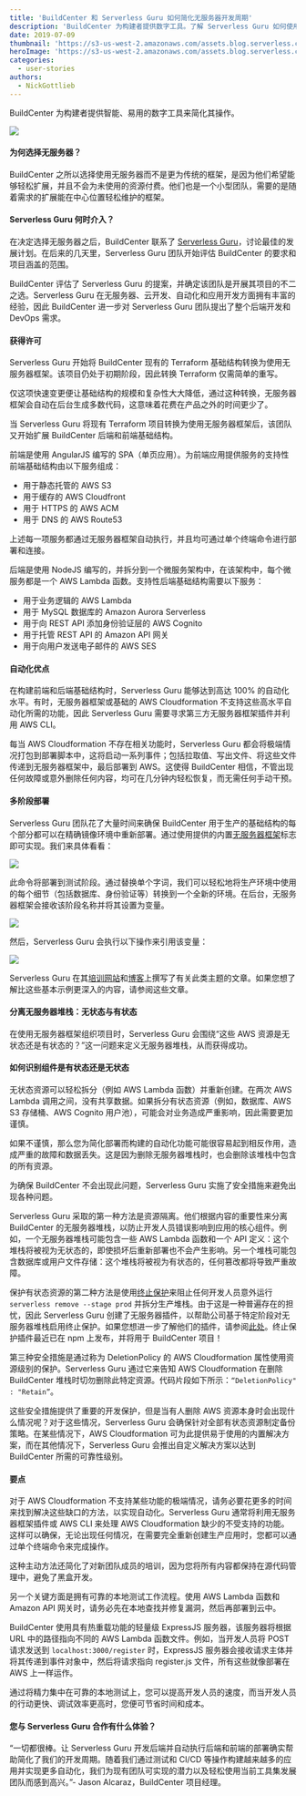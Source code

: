 ```yaml
---
title: 'BuildCenter 和 Serverless Guru 如何简化无服务器开发周期'
description: 'BuildCenter 为构建者提供数字工具。了解 Serverless Guru 如何使用无服务器框架帮助构建者简化操作。'
date: 2019-07-09
thumbnail: 'https://s3-us-west-2.amazonaws.com/assets.blog.serverless.com/serverless-guru-case-study/serverless-guru-case-study-thumb.png'
heroImage: 'https://s3-us-west-2.amazonaws.com/assets.blog.serverless.com/serverless-guru-case-study/serverless-guru-case-study-header.png'
categories:
  - user-stories
authors:
  - NickGottlieb
---
```


BuildCenter 为构建者提供智能、易用的数字工具来简化其操作。

<img src="https://s3-us-west-2.amazonaws.com/assets.blog.serverless.com/serverless-guru-case-study/serverless-guru-case-study-1.png">

#### 为何选择无服务器？

BuildCenter 之所以选择使用无服务器而不是更为传统的框架，是因为他们希望能够轻松扩展，并且不会为未使用的资源付费。他们也是一个小型团队，需要的是随着需求的扩展能在中心位置轻松维护的框架。

#### Serverless Guru 何时介入？

在决定选择无服务器之后，BuildCenter 联系了 [Serverless Guru](https://serverlessguru.com/)，讨论最佳的发展计划。在后来的几天里，Serverless Guru 团队开始评估 BuildCenter 的要求和项目涵盖的范围。

BuildCenter 评估了 Serverless Guru 的提案，并确定该团队是开展其项目的不二之选。Serverless Guru 在无服务器、云开发、自动化和应用开发方面拥有丰富的经验，因此 BuildCenter 进一步对 Serverless Guru 团队提出了整个后端开发和 DevOps 需求。

#### 获得许可

Serverless Guru 开始将 BuildCenter 现有的 Terraform 基础结构转换为使用无服务器框架。该项目仍处于初期阶段，因此转换 Terraform 仅需简单的重写。

仅这项快速变更便让基础结构的规模和复杂性大大降低，通过这种转换，无服务器框架会自动在后台生成多数代码，这意味着花费在产品之外的时间更少了。

当 Serverless Guru 将现有 Terraform 项目转换为使用无服务器框架后，该团队又开始扩展 BuildCenter 后端和前端基础结构。

前端是使用 AngularJS 编写的 SPA（单页应用）。为前端应用提供服务的支持性前端基础结构由以下服务组成：

- 用于静态托管的 AWS S3
- 用于缓存的 AWS Cloudfront
- 用于 HTTPS 的 AWS ACM
- 用于 DNS 的 AWS Route53

上述每一项服务都通过无服务器框架自动执行，并且均可通过单个终端命令进行部署和连接。

后端是使用 NodeJS 编写的，并拆分到一个微服务架构中，在该架构中，每个微服务都是一个 AWS Lambda 函数。支持性后端基础结构需要以下服务：

- 用于业务逻辑的 AWS Lambda
- 用于 MySQL 数据库的 Amazon Aurora Serverless
- 用于向 REST API 添加身份验证层的 AWS Cognito
- 用于托管 REST API 的 Amazon API 网关
- 用于向用户发送电子邮件的 AWS SES

#### 自动化优点

在构建前端和后端基础结构时，Serverless Guru 能够达到高达 100% 的自动化水平。有时，无服务器框架或基础的 AWS Cloudformation 不支持这些高水平自动化所需的功能，因此 Serverless Guru 需要寻求第三方无服务器框架插件并利用 AWS CLI。

每当 AWS Cloudformation 不存在相关功能时，Serverless Guru 都会将极端情况打包到部署脚本中，这将启动一系列事件；包括拉取值、写出文件、将这些文件传递到无服务器框架中，最后部署到 AWS。这使得 BuildCenter 相信，不管出现任何故障或意外删除任何内容，均可在几分钟内轻松恢复，而无需任何手动干预。

#### 多阶段部署

Serverless Guru 团队花了大量时间来确保 BuildCenter 用于生产的基础结构的每个部分都可以在精确镜像环境中重新部署。通过使用提供的内置[无服务器框架](https://serverless.com/framework/docs/providers/aws/guide/variables/)标志即可实现。我们来具体看看：

<img src="https://s3-us-west-2.amazonaws.com/assets.blog.serverless.com/serverless-guru-case-study/serverless-guru-case-study-2.png">

此命令将部署到测试阶段。通过替换单个字词，我们可以轻松地将生产环境中使用的每个细节（包括数据库、身份验证等）转换到一个全新的环境。在后台，无服务器框架会接收该阶段名称并将其设置为变量。

<img src="https://s3-us-west-2.amazonaws.com/assets.blog.serverless.com/serverless-guru-case-study/serverless-guru-case-study-3.png">

然后，Serverless Guru 会执行以下操作来引用该变量：

<img src="https://s3-us-west-2.amazonaws.com/assets.blog.serverless.com/serverless-guru-case-study/serverless-guru-case-study-4.png">

Serverless Guru 在其[培训网站](https://training.serverlessguru.com)和[博客](https://medium.com/serverlessguru)上撰写了有关此类主题的文章。如果您想了解比这些基本示例更深入的内容，请参阅这些文章。

#### 分离无服务器堆栈：无状态与有状态

在使用无服务器框架组织项目时，Serverless Guru 会围绕“这些 AWS 资源是无状态还是有状态的？”这一问题来定义无服务器堆栈，从而获得成功。

#### 如何识别组件是有状态还是无状态

无状态资源可以轻松拆分（例如 AWS Lambda 函数）并重新创建。在两次 AWS Lambda 调用之间，没有共享数据。如果拆分有状态资源（例如，数据库、AWS S3 存储桶、AWS Cognito 用户池），可能会对业务造成严重影响，因此需要更加谨慎。

如果不谨慎，那么您为简化部署而构建的自动化功能可能很容易起到相反作用，造成严重的故障和数据丢失。这是因为删除无服务器堆栈时，也会删除该堆栈中包含的所有资源。

为确保 BuildCenter 不会出现此问题，Serverless Guru 实施了安全措施来避免出现各种问题。

Serverless Guru 采取的第一种方法是资源隔离。他们根据内容的重要性来分离 BuildCenter 的无服务器堆栈，以防止开发人员错误影响到应用的核心组件。例如，一个无服务器堆栈可能包含一些 AWS Lambda 函数和一个 API 定义：这个堆栈将被视为无状态的，即使损坏后重新部署也不会产生影响。另一个堆栈可能包含数据库或用户文件存储：这个堆栈将被视为有状态的，任何篡改都将导致严重故障。

保护有状态资源的第二种方法是使用[终止保护](https://aws.amazon.com/about-aws/whats-new/2017/09/aws-cloudformation-provides-stack-termination-protection/)来阻止任何开发人员意外运行 `serverless remove --stage prod` 并拆分生产堆栈。由于这是一种普遍存在的担忧，因此 Serverless Guru 创建了无服务器插件，以帮助公司基于特定阶段对无服务器堆栈启用终止保护。如果您想进一步了解他们的插件，请参阅[此处](https://www.npmjs.com/package/serverless-termination-protection)。终止保护插件最近已在 npm 上发布，并将用于 BuildCenter 项目！

第三种安全措施是通过称为 DeletionPolicy 的 AWS Cloudformation 属性使用资源级别的保护。Serverless Guru 通过它来告知 AWS Cloudformation 在删除 BuildCenter 堆栈时切勿删除此特定资源。代码片段如下所示：`“DeletionPolicy" : "Retain”`。

这些安全措施提供了重要的开发保护，但是当有人删除 AWS 资源本身时会出现什么情况呢？对于这些情况，Serverless Guru 会确保针对全部有状态资源制定备份策略。在某些情况下，AWS Cloudformation 可为此提供易于使用的内置解决方案，而在其他情况下，Serverless Guru 会推出自定义解决方案以达到 BuildCenter 所需的可靠性级别。

#### 要点

对于 AWS Cloudformation 不支持某些功能的极端情况，请务必要花更多的时间来找到解决这些缺口的方法，以实现自动化。Serverless Guru 通常将利用无服务器框架插件或 AWS CLI 来处理 AWS Cloudformation 缺少的不受支持的功能。这样可以确保，无论出现任何情况，在需要完全重新创建生产应用时，您都可以通过单个终端命令来完成操作。

这种主动方法还简化了对新团队成员的培训，因为您将所有内容都保持在源代码管理中，避免了黑盒开发。

另一个关键方面是拥有可靠的本地测试工作流程。使用 AWS Lambda 函数和 Amazon API 网关时，请务必先在本地查找并修复漏洞，然后再部署到云中。

BuildCenter 使用具有热重载功能的轻量级 ExpressJS 服务器，该服务器将根据 URL 中的路径指向不同的 AWS Lambda 函数文件。例如，当开发人员将 POST 请求发送到 `localhost:3000/register` 时，ExpressJS 服务器会接收请求主体并将其传递到事件对象中，然后将请求指向 register.js 文件，所有这些就像部署在 AWS 上一样运作。

通过将精力集中在可靠的本地测试上，您可以提高开发人员的速度，而当开发人员的行动更快、调试效率更高时，您便可节省时间和成本。

#### 您与 Serverless Guru 合作有什么体验？

“一切都很棒。让 Serverless Guru 开发后端并自动执行后端和前端的部署确实帮助简化了我们的开发周期。随着我们通过测试和 CI/CD 等操作构建越来越多的应用并实现更多自动化，我们为现有团队可实现的潜力以及轻松使用当前工具集发展团队而感到高兴。”- Jason Alcaraz，BuildCenter 项目经理。
